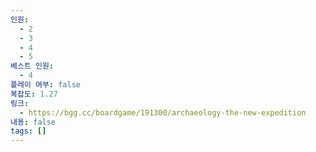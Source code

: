 ```yaml
---
인원:
  - 2
  - 3
  - 4
  - 5
베스트 인원:
  - 4
플레이 여부: false
복잡도: 1.27
링크:
  - https://bgg.cc/boardgame/191300/archaeology-the-new-expedition
내용: false
tags: []
---
```


